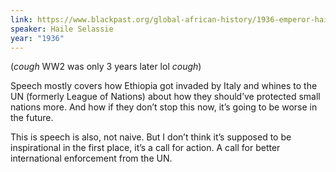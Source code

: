 ```yaml
---
link: https://www.blackpast.org/global-african-history/1936-emperor-haile-selassie-ethiopia-appeal-league-nations/
speaker: Haile Selassie
year: "1936"
---
```

(*cough* WW2 was only 3 years later lol *cough*)

Speech mostly covers how Ethiopia got invaded by Italy and whines to the UN (formerly League of Nations) about how they should’ve protected small nations more. And how if they don’t stop this now, it’s going to be worse in the future.

This is speech is also, not naive. But I don’t think it’s supposed to be inspirational in the first place, it’s a call for action. A call for better international enforcement from the UN. 